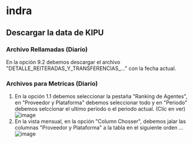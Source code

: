 # indra

## Descargar la data de KIPU
### Archivo Rellamadas (Diarío)
En la opción 9.2 debemos descargar el archivo "DETALLE_REITERADAS_Y_TRANSFERENCIAS_..." con la fecha actual.
### Archivos para Metricas (Diarío)
1. En la opción 1.1 debemos seleccionar la pestaña "Ranking de Agentes", en "Proveedor y Plataforma" debemos seleccionar todo y en "Periodo" debemos selccionar el ultimo periodo o el periodo actual. (Clic en ver)
![image](https://github.com/ipalominog/indra/assets/143540301/2cd21f3d-5c7b-4f09-9bf9-2b95ca081ae5)
2. En la vista mensual, en la opción "Column Chosser", debemos jalar las columnas "Proveedor y Plataforma" a la tabla en el siguiente orden ...
![image](https://github.com/ipalominog/indra/assets/143540301/ad70fced-3ec0-4915-95d0-37de6715d4f9)


